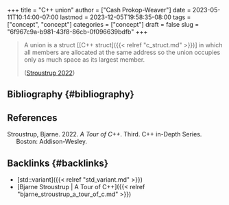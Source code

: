+++
title = "C++ union"
author = ["Cash Prokop-Weaver"]
date = 2023-05-11T10:14:00-07:00
lastmod = 2023-12-05T19:58:35-08:00
tags = ["concept", "concept"]
categories = ["concept"]
draft = false
slug = "6f967c9a-b981-43f8-86cb-0f096639bdfb"
+++

> A union is a struct [[C++ struct]({{< relref "c_struct.md" >}})] in which all members are allocated at the same address so the union occupies only as much space as its largest member.
>
> (<a href="#citeproc_bib_item_1">Stroustrup 2022</a>)


## Bibliography {#bibliography}

## References

<style>.csl-entry{text-indent: -1.5em; margin-left: 1.5em;}</style><div class="csl-bib-body">
  <div class="csl-entry"><a id="citeproc_bib_item_1"></a>Stroustrup, Bjarne. 2022. <i>A Tour of C++</i>. Third. C++ in-Depth Series. Boston: Addison-Wesley.</div>
</div>


## Backlinks {#backlinks}

-   [std::variant]({{< relref "std_variant.md" >}})
-   [Bjarne Stroustrup | A Tour of C++]({{< relref "bjarne_stroustrup_a_tour_of_c.md" >}})
